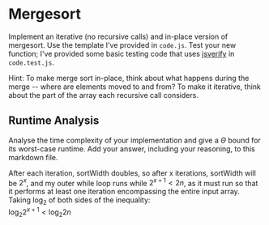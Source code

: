 # Mergesort

Implement an iterative (no recursive calls) and in-place version of mergesort.
Use the template I've provided in `code.js`. Test your new function; I've
provided some basic testing code that uses
[jsverify](https://jsverify.github.io/) in `code.test.js`.

Hint: To make merge sort in-place, think about what happens during the merge --
where are elements moved to and from? To make it iterative, think about the
part of the array each recursive call considers.

## Runtime Analysis

Analyse the time complexity of your implementation and give a $\Theta$ bound for
its worst-case runtime. Add your answer, including your reasoning, to this
markdown file.

After each iteration, sortWidth doubles, so after x iterations, sortWidth will
be $2^x$, and my outer while loop runs while $2^{x+1} < 2n$, as it must run so that
it performs at least one iteration encompassing the entire input array.  
Taking $\log_{2}$ of both sides of the inequality:  
$\log_{2} 2^{x+1} < \log_{2} 2n$
